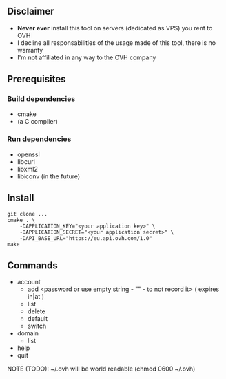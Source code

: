 ## Disclaimer

* **Never ever** install this tool on servers (dedicated as VPS) you rent to OVH
* I decline all responsabilities of the usage made of this tool, there is no warranty
* I'm not affiliated in any way to the OVH company

## Prerequisites

### Build dependencies

* cmake
* (a C compiler)

### Run dependencies

* openssl
* libcurl
* libxml2
* libiconv (in the future)

## Install

```
git clone ...
cmake . \
    -DAPPLICATION_KEY="<your application key>" \
    -DAPPLICATION_SECRET="<your application secret>" \
    -DAPI_BASE_URL="https://eu.api.ovh.com/1.0"
make
```

## Commands

* account
    * add <nickhandle> <password or use empty string - "" - to not record it> (<consumer key> expires in|at <expiration date or delay>)
    * list
    * delete <nickhandle>
    * default <nickhandle>
    * switch <nickhandle>
* domain
    * list
* help
* quit

NOTE (TODO): ~/.ovh will be world readable (chmod 0600 ~/.ovh)
